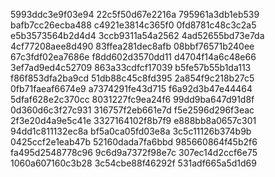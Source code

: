 5993ddc3e9f03e94
22c5f50d67e2216a
795961a3db1eb539
bafb7cc26ecba488
c4921e3814c365f0
0fd8781c48c3c2a5
e5b3573564b2d4d4
3ccb9311a54a2562
4ad52655bd73e7da
4cf77208aee8d490
83ffea281dec8afb
08bbf76571b240ee
67c3fdf02ea7686e
f8dd602d3570dd11
d4704f14a6c48e66
3ef7ad9ed4c52709
863a33cdfcf17039
b5fe57b55b1da113
f86f853dfa2ba9cd
51db88c45c8fd395
2a854f9c218b27c5
0fb71faeaf6674e9
a7374291fe43d715
f6a92d3b47e44464
5dfaf628e2c370cc
8031227fc9ea24f6
99dd9ba647d91d8f
0d360d6c3f27c931
316757f2eb661e7d
f5e2596d296f3eac
2f3e20d4a9e5c41e
3327164102f8b7f9
e888bb8a0657c301
94dd1c811132ec8a
bf5a0ca05fd03e8a
3c5c11126b374b9b
0425ccf2e1eab47b
52160dada7fa6bbd
985660864f45b2f6
fa495d2548778c96
9c6d9a7372f98e7c
307ec14d2ccf6e75
1060a607160c3b28
3c54cbe88f46292f
531adf665a5d1d69
